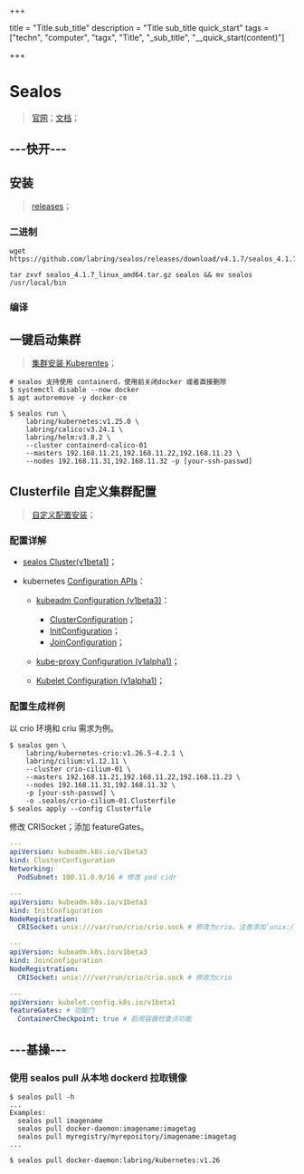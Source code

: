 

+++

title = "Title.sub_title"
description = "Title sub_title quick_start"
tags = ["techn", "computer", "tagx", "Title", "_sub_title", "__quick_start(content)"]

+++



# Sealos

> [官网](https://docs.sealos.io/zh-Hans/)；[文档](https://docs.sealos.io/zh-Hans/docs/Intro)；



## ---快开---



## 安装

> [releases](https://github.com/labring/sealos/releases)；

### 二进制

```shell
wget https://github.com/labring/sealos/releases/download/v4.1.7/sealos_4.1.7_linux_amd64.tar.gz

tar zxvf sealos_4.1.7_linux_amd64.tar.gz sealos && mv sealos /usr/local/bin
```

### 编译

## 一键启动集群

> [集群安装 Kuberentes](https://docs.sealos.io/zh-Hans/docs/getting-started/kuberentes-life-cycle#%E9%9B%86%E7%BE%A4%E5%AE%89%E8%A3%85-kuberentes)；

```shell
# sealos 支持使用 containerd，使用前关闭docker 或者直接删除
$ systemctl disable --now docker
$ apt autoremove -y docker-ce

$ sealos run \
    labring/kubernetes:v1.25.0 \
    labring/calico:v3.24.1 \
    labring/helm:v3.8.2 \
    --cluster containerd-calico-01
    --masters 192.168.11.21,192.168.11.22,192.168.11.23 \
    --nodes 192.168.11.31,192.168.11.32 -p [your-ssh-passwd]
```



## Clusterfile 自定义集群配置

> [自定义配置安装](https://docs.sealos.io/docs/lifecycle-management/operations/run-cluster/gen-apply-cluster)；

### 配置详解

- [sealos Cluster(v1beta1)](https://docs.sealos.io/docs/lifecycle-management/operations/run-cluster/gen-apply-cluster)；

- kubernetes [Configuration APIs](https://kubernetes.io/docs/reference/config-api/)：

    - [kubeadm Configuration (v1beta3)](https://kubernetes.io/docs/reference/config-api/kubeadm-config.v1beta3/)：
        - [ClusterConfiguration](https://kubernetes.io/docs/reference/config-api/kubeadm-config.v1beta3/#kubeadm-k8s-io-v1beta3-ClusterConfiguration)；
        - [InitConfiguration](https://kubernetes.io/docs/reference/config-api/kubeadm-config.v1beta3/#kubeadm-k8s-io-v1beta3-InitConfiguration)；
        - [JoinConfiguration](https://kubernetes.io/docs/reference/config-api/kubeadm-config.v1beta3/#kubeadm-k8s-io-v1beta3-JoinConfiguration)；

    - [kube-proxy Configuration (v1alpha1)](https://kubernetes.io/docs/reference/config-api/kube-proxy-config.v1alpha1/)；

    - [Kubelet Configuration (v1alpha1)](https://kubernetes.io/docs/reference/config-api/kubelet-config.v1alpha1/)；

### 配置生成样例

以 crio 环境和 criu 需求为例。

```shell
$ sealos gen \
    labring/kubernetes-crio:v1.26.5-4.2.1 \
    labring/cilium:v1.12.11 \
    --cluster crio-cilium-01 \
    --masters 192.168.11.21,192.168.11.22,192.168.11.23 \
    --nodes 192.168.11.31,192.168.11.32 \
    -p [your-ssh-passwd] \
    -o .sealos/crio-cilium-01.Clusterfile
$ sealos apply --config Clusterfile
```

修改 CRISocket；添加 featureGates。

```yaml
---
apiVersion: kubeadm.k8s.io/v1beta3
kind: ClusterConfiguration
Networking:
  PodSubnet: 100.11.0.0/16 # 修改 pod cidr

---
apiVersion: kubeadm.k8s.io/v1beta3
kind: InitConfiguration
NodeRegistration:
  CRISocket: unix:///var/run/crio/crio.sock # 修改为crio。注意添加`unix://`前缀，否则会有 Warning

---
apiVersion: kubeadm.k8s.io/v1beta3
kind: JoinConfiguration
NodeRegistration:
  CRISocket: unix:///var/run/crio/crio.sock # 修改为crio

---
apiVersion: kubelet.config.k8s.io/v1beta1
featureGates: # 功能门
  ContainerCheckpoint: true # 启用容器检查点功能
```





## ---基操---

### 使用 sealos pull 从本地 dockerd 拉取镜像

```shell
$ sealos pull -h
...
Examples:
  sealos pull imagename
  sealos pull docker-daemon:imagename:imagetag
  sealos pull myregistry/myrepository/imagename:imagetag
...

$ sealos pull docker-daemon:labring/kubernetes:v1.26
```

